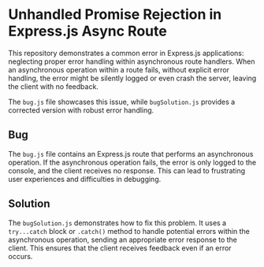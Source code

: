 # Unhandled Promise Rejection in Express.js Async Route

This repository demonstrates a common error in Express.js applications: neglecting proper error handling within asynchronous route handlers.  When an asynchronous operation within a route fails, without explicit error handling, the error might be silently logged or even crash the server, leaving the client with no feedback. 

The `bug.js` file showcases this issue, while `bugSolution.js` provides a corrected version with robust error handling.

## Bug

The `bug.js` file contains an Express.js route that performs an asynchronous operation. If the asynchronous operation fails, the error is only logged to the console, and the client receives no response.  This can lead to frustrating user experiences and difficulties in debugging.

## Solution

The `bugSolution.js` demonstrates how to fix this problem.  It uses a `try...catch` block or `.catch()` method to handle potential errors within the asynchronous operation, sending an appropriate error response to the client.  This ensures that the client receives feedback even if an error occurs.